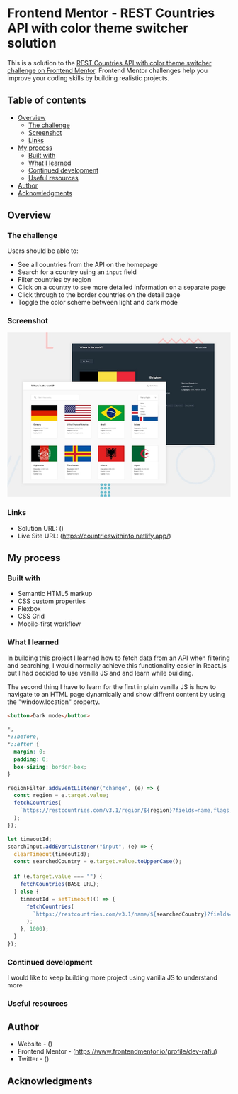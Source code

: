 # Frontend Mentor - REST Countries API with color theme switcher solution

This is a solution to the [REST Countries API with color theme switcher challenge on Frontend Mentor](https://www.frontendmentor.io/challenges/rest-countries-api-with-color-theme-switcher-5cacc469fec04111f7b848ca). Frontend Mentor challenges help you improve your coding skills by building realistic projects.

## Table of contents

- [Overview](#overview)
  - [The challenge](#the-challenge)
  - [Screenshot](#screenshot)
  - [Links](#links)
- [My process](#my-process)
  - [Built with](#built-with)
  - [What I learned](#what-i-learned)
  - [Continued development](#continued-development)
  - [Useful resources](#useful-resources)
- [Author](#author)
- [Acknowledgments](#acknowledgments)

## Overview

### The challenge

Users should be able to:

- See all countries from the API on the homepage
- Search for a country using an `input` field
- Filter countries by region
- Click on a country to see more detailed information on a separate page
- Click through to the border countries on the detail page
- Toggle the color scheme between light and dark mode

### Screenshot

![Design preview for the REST Countries API with color theme switcher coding challenge](./design/desktop-preview.jpg)

### Links

- Solution URL: ()
- Live Site URL: (https://countrieswithinfo.netlify.app/)

## My process

### Built with

- Semantic HTML5 markup
- CSS custom properties
- Flexbox
- CSS Grid
- Mobile-first workflow

### What I learned

In building this project I learned how to fetch data from an API when filtering and searching, I would normally achieve this functionality easier in React.js but I had decided to use vanilla JS and and learn while building.

The second thing I have to learn for the first in plain vanilla JS is how to navigate to an HTML page dynamically and show diffrent content by using the "window.location" property.

```html
<button>Dark mode</button>
```

```css
*,
*::before,
*::after {
  margin: 0;
  padding: 0;
  box-sizing: border-box;
}
```

```js
regionFilter.addEventListener("change", (e) => {
  const region = e.target.value;
  fetchCountries(
    `https://restcountries.com/v3.1/region/${region}?fields=name,flags,population,region,capital`
  );
});
```

```js
let timeoutId;
searchInput.addEventListener("input", (e) => {
  clearTimeout(timeoutId);
  const searchedCountry = e.target.value.toUpperCase();

  if (e.target.value === "") {
    fetchCountries(BASE_URL);
  } else {
    timeoutId = setTimeout(() => {
      fetchCountries(
        `https://restcountries.com/v3.1/name/${searchedCountry}?fields=name,flags,population,region,capital`
      );
    }, 1000);
  }
});
```

### Continued development

I would like to keep building more project using vanilla JS to understand more

### Useful resources

## Author

- Website - ()
- Frontend Mentor - (https://www.frontendmentor.io/profile/dev-rafiu)
- Twitter - ()

## Acknowledgments
